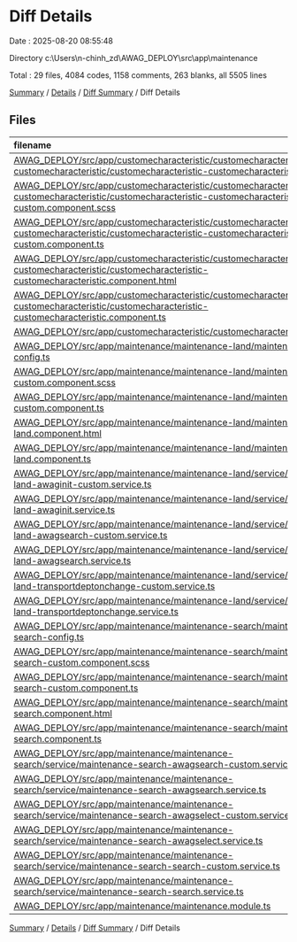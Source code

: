# Diff Details

Date : 2025-08-20 08:55:48

Directory c:\\Users\\n-chinh_zd\\AWAG_DEPLOY\\src\\app\\maintenance

Total : 29 files,  4084 codes, 1158 comments, 263 blanks, all 5505 lines

[Summary](results.md) / [Details](details.md) / [Diff Summary](diff.md) / Diff Details

## Files
| filename | language | code | comment | blank | total |
| :--- | :--- | ---: | ---: | ---: | ---: |
| [AWAG\_DEPLOY/src/app/customecharacteristic/customecharacteristic-customecharacteristic/customecharacteristic-customecharacteristic-config.ts](/AWAG_DEPLOY/src/app/customecharacteristic/customecharacteristic-customecharacteristic/customecharacteristic-customecharacteristic-config.ts) | TypeScript | -9 | -5 | -2 | -16 |
| [AWAG\_DEPLOY/src/app/customecharacteristic/customecharacteristic-customecharacteristic/customecharacteristic-customecharacteristic-custom.component.scss](/AWAG_DEPLOY/src/app/customecharacteristic/customecharacteristic-customecharacteristic/customecharacteristic-customecharacteristic-custom.component.scss) | SCSS | -140 | -6 | -23 | -169 |
| [AWAG\_DEPLOY/src/app/customecharacteristic/customecharacteristic-customecharacteristic/customecharacteristic-customecharacteristic-custom.component.ts](/AWAG_DEPLOY/src/app/customecharacteristic/customecharacteristic-customecharacteristic/customecharacteristic-customecharacteristic-custom.component.ts) | TypeScript | -13 | -8 | -3 | -24 |
| [AWAG\_DEPLOY/src/app/customecharacteristic/customecharacteristic-customecharacteristic/customecharacteristic-customecharacteristic.component.html](/AWAG_DEPLOY/src/app/customecharacteristic/customecharacteristic-customecharacteristic/customecharacteristic-customecharacteristic.component.html) | HTML | -374 | -32 | -1 | -407 |
| [AWAG\_DEPLOY/src/app/customecharacteristic/customecharacteristic-customecharacteristic/customecharacteristic-customecharacteristic.component.ts](/AWAG_DEPLOY/src/app/customecharacteristic/customecharacteristic-customecharacteristic/customecharacteristic-customecharacteristic.component.ts) | TypeScript | -211 | -192 | -53 | -456 |
| [AWAG\_DEPLOY/src/app/customecharacteristic/customecharacteristic.module.ts](/AWAG_DEPLOY/src/app/customecharacteristic/customecharacteristic.module.ts) | TypeScript | -12 | -1 | -4 | -17 |
| [AWAG\_DEPLOY/src/app/maintenance/maintenance-land/maintenance-land-config.ts](/AWAG_DEPLOY/src/app/maintenance/maintenance-land/maintenance-land-config.ts) | TypeScript | 7 | 5 | 2 | 14 |
| [AWAG\_DEPLOY/src/app/maintenance/maintenance-land/maintenance-land-custom.component.scss](/AWAG_DEPLOY/src/app/maintenance/maintenance-land/maintenance-land-custom.component.scss) | SCSS | 68 | 7 | 22 | 97 |
| [AWAG\_DEPLOY/src/app/maintenance/maintenance-land/maintenance-land-custom.component.ts](/AWAG_DEPLOY/src/app/maintenance/maintenance-land/maintenance-land-custom.component.ts) | TypeScript | 13 | 38 | 6 | 57 |
| [AWAG\_DEPLOY/src/app/maintenance/maintenance-land/maintenance-land.component.html](/AWAG_DEPLOY/src/app/maintenance/maintenance-land/maintenance-land.component.html) | HTML | 179 | 39 | 1 | 219 |
| [AWAG\_DEPLOY/src/app/maintenance/maintenance-land/maintenance-land.component.ts](/AWAG_DEPLOY/src/app/maintenance/maintenance-land/maintenance-land.component.ts) | TypeScript | 289 | 247 | 48 | 584 |
| [AWAG\_DEPLOY/src/app/maintenance/maintenance-land/service/maintenance-land-awaginit-custom.service.ts](/AWAG_DEPLOY/src/app/maintenance/maintenance-land/service/maintenance-land-awaginit-custom.service.ts) | TypeScript | 5 | 17 | 5 | 27 |
| [AWAG\_DEPLOY/src/app/maintenance/maintenance-land/service/maintenance-land-awaginit.service.ts](/AWAG_DEPLOY/src/app/maintenance/maintenance-land/service/maintenance-land-awaginit.service.ts) | TypeScript | 23 | 21 | 5 | 49 |
| [AWAG\_DEPLOY/src/app/maintenance/maintenance-land/service/maintenance-land-awagsearch-custom.service.ts](/AWAG_DEPLOY/src/app/maintenance/maintenance-land/service/maintenance-land-awagsearch-custom.service.ts) | TypeScript | 5 | 17 | 5 | 27 |
| [AWAG\_DEPLOY/src/app/maintenance/maintenance-land/service/maintenance-land-awagsearch.service.ts](/AWAG_DEPLOY/src/app/maintenance/maintenance-land/service/maintenance-land-awagsearch.service.ts) | TypeScript | 23 | 21 | 5 | 49 |
| [AWAG\_DEPLOY/src/app/maintenance/maintenance-land/service/maintenance-land-transportdeptonchange-custom.service.ts](/AWAG_DEPLOY/src/app/maintenance/maintenance-land/service/maintenance-land-transportdeptonchange-custom.service.ts) | TypeScript | 5 | 17 | 5 | 27 |
| [AWAG\_DEPLOY/src/app/maintenance/maintenance-land/service/maintenance-land-transportdeptonchange.service.ts](/AWAG_DEPLOY/src/app/maintenance/maintenance-land/service/maintenance-land-transportdeptonchange.service.ts) | TypeScript | 23 | 21 | 5 | 49 |
| [AWAG\_DEPLOY/src/app/maintenance/maintenance-search/maintenance-search-config.ts](/AWAG_DEPLOY/src/app/maintenance/maintenance-search/maintenance-search-config.ts) | TypeScript | 27 | 5 | 2 | 34 |
| [AWAG\_DEPLOY/src/app/maintenance/maintenance-search/maintenance-search-custom.component.scss](/AWAG_DEPLOY/src/app/maintenance/maintenance-search/maintenance-search-custom.component.scss) | SCSS | 230 | 71 | 73 | 374 |
| [AWAG\_DEPLOY/src/app/maintenance/maintenance-search/maintenance-search-custom.component.ts](/AWAG_DEPLOY/src/app/maintenance/maintenance-search/maintenance-search-custom.component.ts) | TypeScript | 14 | 72 | 9 | 95 |
| [AWAG\_DEPLOY/src/app/maintenance/maintenance-search/maintenance-search.component.html](/AWAG_DEPLOY/src/app/maintenance/maintenance-search/maintenance-search.component.html) | HTML | 3,205 | 305 | 3 | 3,513 |
| [AWAG\_DEPLOY/src/app/maintenance/maintenance-search/maintenance-search.component.ts](/AWAG_DEPLOY/src/app/maintenance/maintenance-search/maintenance-search.component.ts) | TypeScript | 630 | 384 | 119 | 1,133 |
| [AWAG\_DEPLOY/src/app/maintenance/maintenance-search/service/maintenance-search-awagsearch-custom.service.ts](/AWAG_DEPLOY/src/app/maintenance/maintenance-search/service/maintenance-search-awagsearch-custom.service.ts) | TypeScript | 5 | 17 | 5 | 27 |
| [AWAG\_DEPLOY/src/app/maintenance/maintenance-search/service/maintenance-search-awagsearch.service.ts](/AWAG_DEPLOY/src/app/maintenance/maintenance-search/service/maintenance-search-awagsearch.service.ts) | TypeScript | 23 | 21 | 5 | 49 |
| [AWAG\_DEPLOY/src/app/maintenance/maintenance-search/service/maintenance-search-awagselect-custom.service.ts](/AWAG_DEPLOY/src/app/maintenance/maintenance-search/service/maintenance-search-awagselect-custom.service.ts) | TypeScript | 5 | 17 | 5 | 27 |
| [AWAG\_DEPLOY/src/app/maintenance/maintenance-search/service/maintenance-search-awagselect.service.ts](/AWAG_DEPLOY/src/app/maintenance/maintenance-search/service/maintenance-search-awagselect.service.ts) | TypeScript | 23 | 21 | 5 | 49 |
| [AWAG\_DEPLOY/src/app/maintenance/maintenance-search/service/maintenance-search-search-custom.service.ts](/AWAG_DEPLOY/src/app/maintenance/maintenance-search/service/maintenance-search-search-custom.service.ts) | TypeScript | 5 | 17 | 5 | 27 |
| [AWAG\_DEPLOY/src/app/maintenance/maintenance-search/service/maintenance-search-search.service.ts](/AWAG_DEPLOY/src/app/maintenance/maintenance-search/service/maintenance-search-search.service.ts) | TypeScript | 23 | 21 | 5 | 49 |
| [AWAG\_DEPLOY/src/app/maintenance/maintenance.module.ts](/AWAG_DEPLOY/src/app/maintenance/maintenance.module.ts) | TypeScript | 13 | 1 | 4 | 18 |

[Summary](results.md) / [Details](details.md) / [Diff Summary](diff.md) / Diff Details
